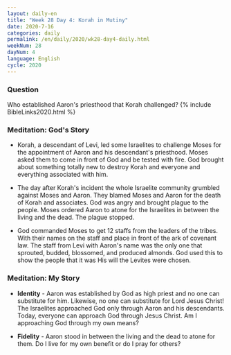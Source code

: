 ```yaml
---
layout: daily-en
title: "Week 28 Day 4: Korah in Mutiny"
date: 2020-7-16 
categories: daily
permalink: /en/daily/2020/wk28-day4-daily.html
weekNum: 28
dayNum: 4
language: English
cycle: 2020
---
```


### Question     
Who established Aaron's priesthood that Korah challenged?
{% include BibleLinks2020.html %} 

### Meditation: God's Story   
+ Korah, a descendant of Levi, led some Israelites to challenge Moses for the appointment of Aaron and his descendant's priesthood. Moses asked them to come in front of God and be tested with fire. God brought about something totally new to destroy Korah and everyone and everything associated with him. 

+ The day after Korah's incident the whole Israelite community grumbled against Moses and Aaron. They blamed Moses and Aaron for the death of Korah and associates. God was angry and brought plague to the people. Moses ordered Aaron to atone for the Israelites in between the living and the dead. The plague stopped. 

+ God commanded Moses to get 12 staffs from the leaders of the tribes. With their names on the staff and place in front of the ark of covenant law. The staff from Levi with Aaron's name was the only one that sprouted, budded, blossomed, and produced almonds. God used this to show the people that it was His will the Levites were chosen. 

### Meditation: My Story   
+ **Identity** - Aaron was established by God as high priest and no one can substitute for him. Likewise, no one can substitute for Lord Jesus Christ! The Israelites approached God only through Aaron and his descendants. Today, everyone can approach God through Jesus Christ. Am I approaching God through my own means? 

+ **Fidelity** - Aaron stood in between the living and the dead to atone for them. Do I live for my own benefit or do I pray for others? 
